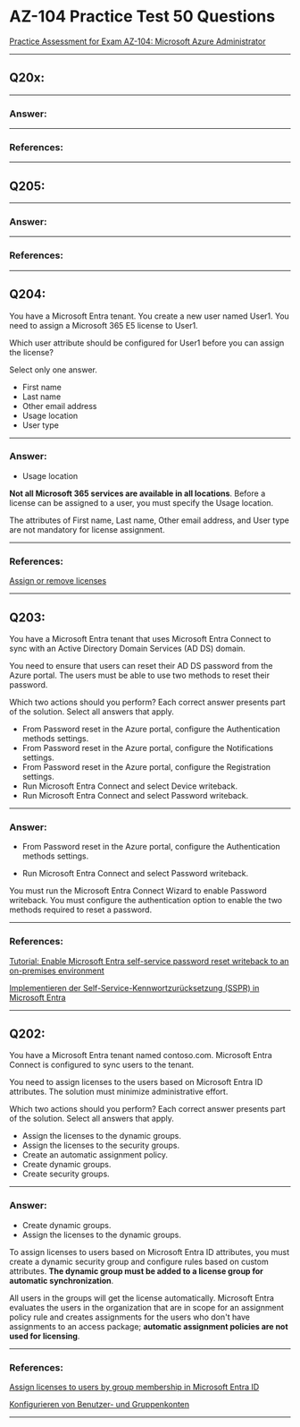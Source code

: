 # AZ-104 Practice Test 50 Questions

[Practice Assessment for Exam AZ-104: Microsoft Azure Administrator](https://learn.microsoft.com/en-us/credentials/certifications/azure-administrator/practice/assessment?assessment-type=practice&assessmentId=21&practice-assessment-type=certification)  

---

## Q20x:

---

### Answer:

---

### References:

---

## Q205:

---

### Answer:

---

### References:

---

## Q204:

You have a Microsoft Entra tenant.
You create a new user named User1.
You need to assign a Microsoft 365 E5 license to User1.

Which user attribute should be configured for User1 before you can assign the license?

Select only one answer.

- First name
- Last name
- Other email address
- Usage location
- User type

---

### Answer:
- Usage location

**Not all Microsoft 365 services are available in all locations**. 
Before a license can be assigned to a user, you must specify the Usage location. 

The attributes of First name, Last name, Other email address, and User type are not mandatory for license assignment.

---

### References:

[Assign or remove licenses](https://learn.microsoft.com/en-us/entra/fundamentals/license-users-groups)  


---

## Q203:

You have a Microsoft Entra tenant that uses Microsoft Entra Connect to sync with an Active Directory Domain Services (AD DS) domain.

You need to ensure that users can reset their AD DS password from the Azure portal. The users must be able to use two methods to reset their password.

Which two actions should you perform? 
Each correct answer presents part of the solution.
Select all answers that apply.

- From Password reset in the Azure portal, configure the Authentication methods settings.
- From Password reset in the Azure portal, configure the Notifications settings.
- From Password reset in the Azure portal, configure the Registration settings.
- Run Microsoft Entra Connect and select Device writeback.
- Run Microsoft Entra Connect and select Password writeback.

---

### Answer:

- From Password reset in the Azure portal, configure the Authentication methods settings.

- Run Microsoft Entra Connect and select Password writeback.

You must run the Microsoft Entra Connect Wizard to enable Password writeback. You must configure the authentication option to enable the two methods required to reset a password.

---

### References:

[Tutorial: Enable Microsoft Entra self-service password reset writeback to an on-premises environment](https://learn.microsoft.com/en-us/entra/identity/authentication/tutorial-enable-sspr-writeback)  

[Implementieren der Self-Service-Kennwortzurücksetzung (SSPR) in Microsoft Entra](https://learn.microsoft.com/de-de/training/modules/allow-users-reset-their-password/3-implement-azure-ad-self-service-password-reset)  

---

## Q202:

You have a Microsoft Entra tenant named contoso.com. 
Microsoft Entra Connect is configured to sync users to the tenant.

You need to assign licenses to the users based on Microsoft Entra ID attributes. 
The solution must minimize administrative effort.

Which two actions should you perform? 
Each correct answer presents part of the solution.
Select all answers that apply.

- Assign the licenses to the dynamic groups.
- Assign the licenses to the security groups.
- Create an automatic assignment policy.
- Create dynamic groups.
- Create security groups.

---

### Answer:
- Create dynamic groups.
- Assign the licenses to the dynamic groups.

To assign licenses to users based on Microsoft Entra ID attributes, you must create a dynamic security group and configure rules based on custom attributes. **The dynamic group must be added to a license group for automatic synchronization**. 

All users in the groups will get the license automatically. 
Microsoft Entra evaluates the users in the organization that are in scope for an assignment policy rule and creates assignments for the users who don't have assignments to an access package; 
**automatic assignment policies are not used for licensing**.

---

### References:

[Assign licenses to users by group membership in Microsoft Entra ID](https://learn.microsoft.com/en-us/entra/identity/users/licensing-groups-assign)  

[Konfigurieren von Benutzer- und Gruppenkonten](https://learn.microsoft.com/de-de/training/modules/configure-user-group-accounts/)  

---
